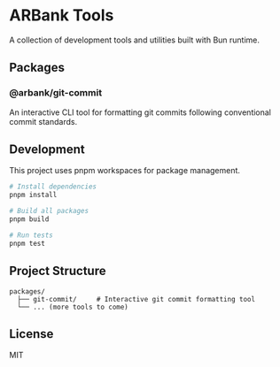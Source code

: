 # ARBank Tools

A collection of development tools and utilities built with Bun runtime.

## Packages

### @arbank/git-commit

An interactive CLI tool for formatting git commits following conventional commit standards.

## Development

This project uses pnpm workspaces for package management.

```bash
# Install dependencies
pnpm install

# Build all packages
pnpm build

# Run tests
pnpm test
```

## Project Structure

```
packages/
  ├── git-commit/     # Interactive git commit formatting tool
  └── ... (more tools to come)
```

## License

MIT 